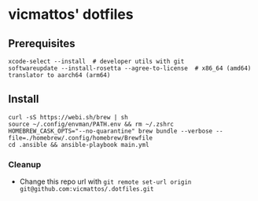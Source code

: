 # vicmattos' dotfiles

## Prerequisites
```
xcode-select --install  # developer utils with git
softwareupdate --install-rosetta --agree-to-license  # x86_64 (amd64) translator to aarch64 (arm64)
```

## Install
```
curl -sS https://webi.sh/brew | sh
source ~/.config/envman/PATH.env && rm ~/.zshrc
HOMEBREW_CASK_OPTS="--no-quarantine" brew bundle --verbose --file=./homebrew/.config/homebrew/Brewfile
cd .ansible && ansible-playbook main.yml
```

### Cleanup
- Change this repo url with `git remote set-url origin git@github.com:vicmattos/.dotfiles.git`
